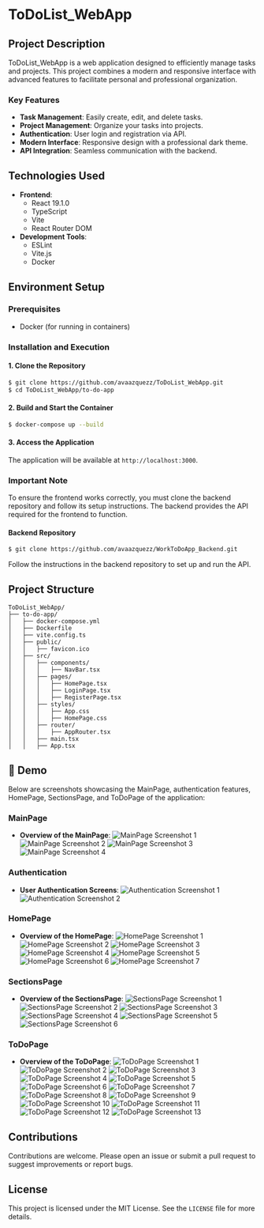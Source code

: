 # ToDoList_WebApp

## Project Description
ToDoList_WebApp is a web application designed to efficiently manage tasks and projects. This project combines a modern and responsive interface with advanced features to facilitate personal and professional organization.

### Key Features
- **Task Management**: Easily create, edit, and delete tasks.
- **Project Management**: Organize your tasks into projects.
- **Authentication**: User login and registration via API.
- **Modern Interface**: Responsive design with a professional dark theme.
- **API Integration**: Seamless communication with the backend.

## Technologies Used
- **Frontend**:
  - React 19.1.0
  - TypeScript
  - Vite
  - React Router DOM
- **Development Tools**:
  - ESLint
  - Vite.js
  - Docker

## Environment Setup

### Prerequisites
- Docker (for running in containers)

### Installation and Execution

#### 1. Clone the Repository
```bash
$ git clone https://github.com/avaazquezz/ToDoList_WebApp.git
$ cd ToDoList_WebApp/to-do-app
```

#### 2. Build and Start the Container
```bash
$ docker-compose up --build
```

#### 3. Access the Application
The application will be available at `http://localhost:3000`.

### Important Note
To ensure the frontend works correctly, you must clone the backend repository and follow its setup instructions. The backend provides the API required for the frontend to function.

#### Backend Repository
```bash
$ git clone https://github.com/avaazquezz/WorkToDoApp_Backend.git
```
Follow the instructions in the backend repository to set up and run the API.

## Project Structure
```
ToDoList_WebApp/
├── to-do-app/
│   ├── docker-compose.yml
│   ├── Dockerfile
│   ├── vite.config.ts
│   ├── public/
│   │   ├── favicon.ico
│   ├── src/
│   │   ├── components/
│   │   │   ├── NavBar.tsx
│   │   ├── pages/
│   │   │   ├── HomePage.tsx
│   │   │   ├── LoginPage.tsx
│   │   │   ├── RegisterPage.tsx
│   │   ├── styles/
│   │   │   ├── App.css
│   │   │   ├── HomePage.css
│   │   ├── router/
│   │   │   ├── AppRouter.tsx
│   │   ├── main.tsx
│   │   ├── App.tsx
```

## 🎥 Demo
Below are screenshots showcasing the MainPage, authentication features, HomePage, SectionsPage, and ToDoPage of the application:

### MainPage
- **Overview of the MainPage**:
  ![MainPage Screenshot 1](https://github.com/avaazquezz/ToDoList_WebApp/blob/main/to-do-app/src/assets/demo/1.MainPage/MainPage1.png)
  ![MainPage Screenshot 2](https://github.com/avaazquezz/ToDoList_WebApp/blob/main/to-do-app/src/assets/demo/1.MainPage/MainPage2.png)
  ![MainPage Screenshot 3](https://github.com/avaazquezz/ToDoList_WebApp/blob/main/to-do-app/src/assets/demo/1.MainPage/MainPage3.png)
  ![MainPage Screenshot 4](https://github.com/avaazquezz/ToDoList_WebApp/blob/main/to-do-app/src/assets/demo/1.MainPage/MainPage4.png)

### Authentication
- **User Authentication Screens**:
  ![Authentication Screenshot 1](https://github.com/avaazquezz/ToDoList_WebApp/blob/main/to-do-app/src/assets/demo/2.authUser/Auth1.png)
  ![Authentication Screenshot 2](https://github.com/avaazquezz/ToDoList_WebApp/blob/main/to-do-app/src/assets/demo/2.authUser/Auth2.png)

### HomePage
- **Overview of the HomePage**:
  ![HomePage Screenshot 1](https://github.com/avaazquezz/ToDoList_WebApp/blob/main/to-do-app/src/assets/demo/3.HomePage/Home1.png)
  ![HomePage Screenshot 2](https://github.com/avaazquezz/ToDoList_WebApp/blob/main/to-do-app/src/assets/demo/3.HomePage/Home2.png)
  ![HomePage Screenshot 3](https://github.com/avaazquezz/ToDoList_WebApp/blob/main/to-do-app/src/assets/demo/3.HomePage/Home3.png)
  ![HomePage Screenshot 4](https://github.com/avaazquezz/ToDoList_WebApp/blob/main/to-do-app/src/assets/demo/3.HomePage/Home4.png)
  ![HomePage Screenshot 5](https://github.com/avaazquezz/ToDoList_WebApp/blob/main/to-do-app/src/assets/demo/3.HomePage/Home5.png)
  ![HomePage Screenshot 6](https://github.com/avaazquezz/ToDoList_WebApp/blob/main/to-do-app/src/assets/demo/3.HomePage/Home6.png)
  ![HomePage Screenshot 7](https://github.com/avaazquezz/ToDoList_WebApp/blob/main/to-do-app/src/assets/demo/3.HomePage/Home7.png)

### SectionsPage
- **Overview of the SectionsPage**:
  ![SectionsPage Screenshot 1](https://github.com/avaazquezz/ToDoList_WebApp/blob/main/to-do-app/src/assets/demo/4.SectionsPage/Sec1.png)
  ![SectionsPage Screenshot 2](https://github.com/avaazquezz/ToDoList_WebApp/blob/main/to-do-app/src/assets/demo/4.SectionsPage/Sec2.png)
  ![SectionsPage Screenshot 3](https://github.com/avaazquezz/ToDoList_WebApp/blob/main/to-do-app/src/assets/demo/4.SectionsPage/Sec3.png)
  ![SectionsPage Screenshot 4](https://github.com/avaazquezz/ToDoList_WebApp/blob/main/to-do-app/src/assets/demo/4.SectionsPage/Sec4.png)
  ![SectionsPage Screenshot 5](https://github.com/avaazquezz/ToDoList_WebApp/blob/main/to-do-app/src/assets/demo/4.SectionsPage/Sec5.png)
  ![SectionsPage Screenshot 6](https://github.com/avaazquezz/ToDoList_WebApp/blob/main/to-do-app/src/assets/demo/4.SectionsPage/Sec6.png)

### ToDoPage
- **Overview of the ToDoPage**:
  ![ToDoPage Screenshot 1](https://github.com/avaazquezz/ToDoList_WebApp/blob/main/to-do-app/src/assets/demo/5.ToDoPage/ToDo1.png)
  ![ToDoPage Screenshot 2](https://github.com/avaazquezz/ToDoList_WebApp/blob/main/to-do-app/src/assets/demo/5.ToDoPage/ToDo2.png)
  ![ToDoPage Screenshot 3](https://github.com/avaazquezz/ToDoList_WebApp/blob/main/to-do-app/src/assets/demo/5.ToDoPage/ToDo3.png)
  ![ToDoPage Screenshot 4](https://github.com/avaazquezz/ToDoList_WebApp/blob/main/to-do-app/src/assets/demo/5.ToDoPage/ToDo4.png)
  ![ToDoPage Screenshot 5](https://github.com/avaazquezz/ToDoList_WebApp/blob/main/to-do-app/src/assets/demo/5.ToDoPage/ToDo5.png)
  ![ToDoPage Screenshot 6](https://github.com/avaazquezz/ToDoList_WebApp/blob/main/to-do-app/src/assets/demo/5.ToDoPage/ToDo6.png)
  ![ToDoPage Screenshot 7](https://github.com/avaazquezz/ToDoList_WebApp/blob/main/to-do-app/src/assets/demo/5.ToDoPage/ToDo7.png)
  ![ToDoPage Screenshot 8](https://github.com/avaazquezz/ToDoList_WebApp/blob/main/to-do-app/src/assets/demo/5.ToDoPage/ToDo8.png)
  ![ToDoPage Screenshot 9](https://github.com/avaazquezz/ToDoList_WebApp/blob/main/to-do-app/src/assets/demo/5.ToDoPage/ToDo9.png)
  ![ToDoPage Screenshot 10](https://github.com/avaazquezz/ToDoList_WebApp/blob/main/to-do-app/src/assets/demo/5.ToDoPage/ToDo10.png)
  ![ToDoPage Screenshot 11](https://github.com/avaazquezz/ToDoList_WebApp/blob/main/to-do-app/src/assets/demo/5.ToDoPage/ToDo11.png)
  ![ToDoPage Screenshot 12](https://github.com/avaazquezz/ToDoList_WebApp/blob/main/to-do-app/src/assets/demo/5.ToDoPage/ToDo12.png)
  ![ToDoPage Screenshot 13](https://github.com/avaazquezz/ToDoList_WebApp/blob/main/to-do-app/src/assets/demo/5.ToDoPage/ToDo13.png)

## Contributions
Contributions are welcome. Please open an issue or submit a pull request to suggest improvements or report bugs.

## License
This project is licensed under the MIT License. See the `LICENSE` file for more details.